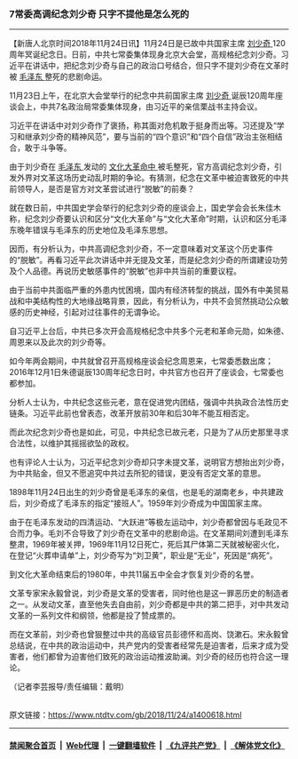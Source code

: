 ### 7常委高调纪念刘少奇  只字不提他是怎么死的
------------------------

<div class="post_content">
 <p>
  【新唐人北京时间2018年11月24日讯】11月24日是已故中共国家主席
  <a href="https://www.ntdtv.com/gb/刘少奇.htm">
   刘少奇
  </a>
  120周年冥诞纪念日。日前，中共七常委集体现身北京大会堂，高规格纪念刘少奇。习近平在讲话中，把纪念刘少奇与自己的政治口号结合，但只字不提刘少奇在文革时被
  <a href="https://www.ntdtv.com/gb/毛泽东.htm">
   毛泽东
  </a>
  整死的悲剧命运。
 </p>
 <p>
  11月23日上午，在北京大会堂举行的纪念中共前国家主席
  <a href="https://www.ntdtv.com/gb/刘少奇.htm">
   刘少奇
  </a>
  诞辰120周年座谈会上，中共7名政治局常委集体现身，由习近平的亲信栗战书主持会议。
 </p>
 <p>
  习近平在讲话中对刘少奇作了褒扬，称其面对危机敢于挺身而出等。习还提及“学习和继承刘少奇的精神风范”，要与当前的“四个意识”和“四个自信”政治主张相结合，敢于斗争等。
 </p>
 <p>
  由于刘少奇在
  <a href="https://www.ntdtv.com/gb/毛泽东.htm">
   毛泽东
  </a>
  发动的
  <a href="https://www.ntdtv.com/gb/文化大革命中.htm">
   文化大革命中
  </a>
  被毛整死，官方高调纪念刘少奇，引发外界对文革这场历史动乱时期的争论。有猜测，纪念在文革中被迫害致死的中共前领导人，是否是官方对文革尝试进行“脱敏”的前奏？
 </p>
 <p>
  就在数日前，中共国史学会举行的纪念刘少奇的座谈会上，国史学会会长朱佳木称，纪念刘少奇要认识和区分“文化大革命”与“文化大革命”时期，认识和区分毛泽东晚年错误与毛泽东的历史地位及毛泽东思想。
 </p>
 <p>
  因而，有分析认为，中共高调纪念刘少奇，不一定意味着对文革这个历史事件的“脱敏”。再看习近平此次讲话中并无提及文革，而是纪念刘少奇的所谓建设功劳及个人品德。再说历史敏感事件的“脱敏”也非中共当前的重要议程。
 </p>
 <p>
  由于当前中共面临严重的外患内忧困境，国内有经济转型的挑战，国外有中美贸易战和中美结构性的大地缘战略背景，因此，有分析认为，中共不会贸然挑动公众敏感的历史神经，引起对过往事件的无谓争论。
 </p>
 <p>
  自习近平上台后，中共已多次开会高规格纪念中共多个元老和革命元勋，如朱德、周恩来以及此次的刘少奇等。
 </p>
 <p>
  如今年两会期间，中共就曾召开高规格座谈会纪念周恩来，七常委悉数出席；2016年12月1日朱德诞辰130周年纪念日时，中共官方也召开了座谈会，七常委也都参加。
 </p>
 <p>
  分析人士认为，中共纪念这些元老，意在促进党内团结，强调中共执政合法性历史链条。习近平此前也曾表态，改革开放前30年和后30年不能互相否定。
 </p>
 <p>
  而此次纪念刘少奇也是如此，可见，中共纪念已故元老，只是为了从历史那里寻求合法性，以维护其摇摇欲坠的政权。
 </p>
 <p>
  也有评论人士认为，习近平纪念刘少奇却只字未提文革，说明官方想抬出刘少奇，为中共贴金，但又不愿追究中共过去所犯的错误，更没有否定文革的意思。
 </p>
 <p>
  1898年11月24日出生的刘少奇曾是毛泽东的亲信，也是毛的湖南老乡，中共建政后，刘少奇成了毛泽东的指定“接班人”。1959年刘少奇成为中国国家主席。
 </p>
 <p>
  由于在毛泽东发动的四清运动、“大跃进”等极左运动中，刘少奇都曾因与毛政见不合而力争。毛刘不合导致了刘少奇在文革中的悲剧命运。在文革期间刘遭到毛泽东整肃，1969年被关押，1969年11月12日死亡，死后其尸体第二天就被秘密火化，在登记“火葬申请单”上，刘少奇写为“刘卫黄”，职业是“无业”，死因是“病死”。
 </p>
 <p>
  到文化大革命结束后的1980年，中共11届五中全会才恢复刘少奇的名誉。
 </p>
 <p>
  文革专家宋永毅曾说，刘少奇是文革的受害者，同时他也是这一罪恶历史的制造者之一。从发动文革，直至他失去自由前，刘少奇都是中共的第二把手，对中共发动文革的一系列文件和纲领，他都是投了赞成票的。
 </p>
 <p>
  而在文革前，刘少奇也曾狠整过中共的高级官员彭德怀和高岗、饶漱石。宋永毅曾总结说，在中共的政治运动中，共产党内的受害者经常先是迫害者，后来才成为受害者，他们都曾为迫害他们致死的政治运动推波助澜。刘少奇的经历也符合这一理论。
 </p>
 <p>
  （记者李芸报导/责任编辑：戴明）
 </p>
 <div class="single_ad">
 </div>
</div>

<br/>原文链接：https://www.ntdtv.com/gb/2018/11/24/a1400618.html


------------------------
#### [禁闻聚合首页](https://github.com/gfw-breaker/banned-news/blob/master/README.md) &nbsp;|&nbsp; [Web代理](https://github.com/gfw-breaker/open-proxy/blob/master/README.md) &nbsp;|&nbsp; [一键翻墙软件](https://github.com/gfw-breaker/nogfw/blob/master/README.md) &nbsp;|&nbsp; [《九评共产党》](https://github.com/gfw-breaker/9ping.md/blob/master/README.md#九评之一评共产党是什么) &nbsp;|&nbsp; [《解体党文化》](https://github.com/gfw-breaker/jtdwh.md/blob/master/README.md#绪论)